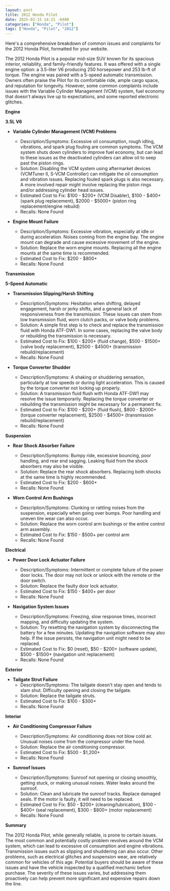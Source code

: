 ```yaml
---
layout: post
title: 2012 Honda Pilot
date: 2025-03-15 14:21 -0400
categories: ["Honda", "Pilot"]
tags: ["Honda", "Pilot", "2012"]
---
```

Here's a comprehensive breakdown of common issues and complaints for the 2012 Honda Pilot, formatted for your website.

The 2012 Honda Pilot is a popular mid-size SUV known for its spacious interior, reliability, and family-friendly features. It was offered with a single engine option: a 3.5-liter V6 producing 250 horsepower and 253 lb-ft of torque. The engine was paired with a 5-speed automatic transmission. Owners often praise the Pilot for its comfortable ride, ample cargo space, and reputation for longevity. However, some common complaints include issues with the Variable Cylinder Management (VCM) system, fuel economy that doesn't always live up to expectations, and some reported electronic glitches.

**Engine**

**3.5L V6**

*   **Variable Cylinder Management (VCM) Problems**
    *   Description/Symptoms: Excessive oil consumption, rough idling, vibrations, and spark plug fouling are common symptoms. The VCM system shuts down cylinders to improve fuel economy, but can lead to these issues as the deactivated cylinders can allow oil to seep past the piston rings.
    *   Solution: Disabling the VCM system using aftermarket devices (VCMTuner II, S-VCM Controller) can mitigate the oil consumption and vibration issues. Replacing fouled spark plugs is also necessary. A more involved repair might involve replacing the piston rings and/or addressing cylinder head issues.
    *   Estimated Cost to Fix: $100 - $200+ (VCM Disabler), $100 - $400+ (spark plug replacement), $2000 - $5000+ (piston ring replacement/engine rebuild)
    *   Recalls: None Found

*   **Engine Mount Failure**
    *   Description/Symptoms: Excessive vibration, especially at idle or during acceleration. Noises coming from the engine bay. The engine mount can degrade and cause excessive movement of the engine.
    *   Solution: Replace the worn engine mounts. Replacing all the engine mounts at the same time is recommended.
    *   Estimated Cost to Fix: $200 - $800+
    *   Recalls: None Found

**Transmission**

**5-Speed Automatic**

*   **Transmission Slipping/Harsh Shifting**
    *   Description/Symptoms: Hesitation when shifting, delayed engagement, harsh or jerky shifts, and a general lack of responsiveness from the transmission. These issues can stem from low transmission fluid, worn clutch packs, or valve body problems.
    *   Solution: A simple first step is to check and replace the transmission fluid with Honda ATF-DW1. In some cases, replacing the valve body or rebuilding the transmission is necessary.
    *   Estimated Cost to Fix: $100 - $200+ (fluid change), $500 - $1500+ (valve body replacement), $2500 - $4500+ (transmission rebuild/replacement)
    *   Recalls: None Found

*   **Torque Converter Shudder**
    *   Description/Symptoms: A shaking or shuddering sensation, particularly at low speeds or during light acceleration. This is caused by the torque converter not locking up properly.
    *   Solution: A transmission fluid flush with Honda ATF-DW1 may resolve the issue temporarily. Replacing the torque converter or rebuilding the transmission might be necessary for a permanent fix.
    *   Estimated Cost to Fix: $100 - $200+ (fluid flush), $800 - $2000+ (torque converter replacement), $2500 - $4500+ (transmission rebuild/replacement)
    *   Recalls: None Found

**Suspension**

*   **Rear Shock Absorber Failure**
    *   Description/Symptoms: Bumpy ride, excessive bouncing, poor handling, and rear end sagging. Leaking fluid from the shock absorbers may also be visible.
    *   Solution: Replace the rear shock absorbers. Replacing both shocks at the same time is highly recommended.
    *   Estimated Cost to Fix: $200 - $600+
    *   Recalls: None Found

*   **Worn Control Arm Bushings**
    *   Description/Symptoms: Clunking or rattling noises from the suspension, especially when going over bumps. Poor handling and uneven tire wear can also occur.
    *   Solution: Replace the worn control arm bushings or the entire control arm assembly.
    *   Estimated Cost to Fix: $150 - $500+ per control arm
    *   Recalls: None Found

**Electrical**

*   **Power Door Lock Actuator Failure**
    *   Description/Symptoms: Intermittent or complete failure of the power door locks. The door may not lock or unlock with the remote or the door switch.
    *   Solution: Replace the faulty door lock actuator.
    *   Estimated Cost to Fix: $150 - $400+ per door
    *   Recalls: None Found

*   **Navigation System Issues**
    *   Description/Symptoms: Freezing, slow response times, incorrect mapping, and difficulty updating the system.
    *   Solution: Try resetting the navigation system by disconnecting the battery for a few minutes. Updating the navigation software may also help. If the issue persists, the navigation unit might need to be replaced.
    *   Estimated Cost to Fix: $0 (reset), $50 - $200+ (software update), $500 - $1500+ (navigation unit replacement)
    *   Recalls: None Found

**Exterior**

*   **Tailgate Strut Failure**
    *   Description/Symptoms: The tailgate doesn't stay open and tends to slam shut. Difficulty opening and closing the tailgate.
    *   Solution: Replace the tailgate struts.
    *   Estimated Cost to Fix: $100 - $300+
    *   Recalls: None Found

**Interior**

*   **Air Conditioning Compressor Failure**
    * Description/Symptoms: Air conditioning does not blow cold air. Unusual noises come from the compressor under the hood.
    * Solution: Replace the air conditioning compressor.
    * Estimated Cost to Fix: $500 - $1,200+
    * Recalls: None Found

*   **Sunroof Issues**
    *   Description/Symptoms: Sunroof not opening or closing smoothly, getting stuck, or making unusual noises. Water leaks around the sunroof.
    *   Solution: Clean and lubricate the sunroof tracks. Replace damaged seals. If the motor is faulty, it will need to be replaced.
    *   Estimated Cost to Fix: $50 - $200+ (cleaning/lubrication), $100 - $400+ (seal replacement), $300 - $800+ (motor replacement)
    *   Recalls: None Found

**Summary**

The 2012 Honda Pilot, while generally reliable, is prone to certain issues. The most common and potentially costly problem revolves around the VCM system, which can lead to excessive oil consumption and engine vibrations. Transmission issues such as slipping and shuddering can also occur. Other problems, such as electrical glitches and suspension wear, are relatively common for vehicles of this age. Potential buyers should be aware of these issues and have the vehicle inspected by a qualified mechanic before purchase. The severity of these issues varies, but addressing them proactively can help prevent more significant and expensive repairs down the line.

